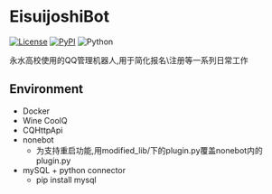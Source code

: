 # EisuijoshiBot
[![License](https://img.shields.io/github/license/richardchien/nonebot.svg)](LICENSE)
[![PyPI](https://img.shields.io/pypi/v/nonebot.svg)](https://pypi.python.org/pypi/nonebot)
![Python](https://img.shields.io/badge/python-3.6%2B-blue.svg)

永水高校使用的QQ管理机器人,用于简化报名\注册等一系列日常工作
## Environment
+ Docker
+ Wine CoolQ
+ CQHttpApi
+ nonebot
    + 为支持重启功能,用modified_lib/下的plugin.py覆盖nonebot内的plugin.py
+ mySQL + python connector
    + pip install mysql

